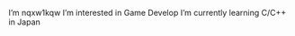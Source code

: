 I’m nqxw1kqw
I’m interested in Game Develop
I’m currently learning C/C++ in Japan




<!---
nqxw1kqw/nqxw1kqw is a ✨ special ✨ repository because its `README.md` (this file) appears on your GitHub profile.
You can click the Preview link to take a look at your changes.
--->
